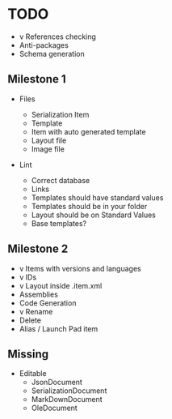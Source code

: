 TODO
====
* v References checking
* Anti-packages
* Schema generation

Milestone 1
-----------
* Files
  * Serialization Item
  * Template
  * Item with auto generated template
  * Layout file
  * Image file
  
* Lint
  * Correct database
  * Links
  * Templates should have standard values
  * Templates should be in your folder
  * Layout should be on Standard Values
  * Base templates?
   
Milestone 2
-----------
* v Items with versions and languages
* v IDs
* v Layout inside .item.xml
* Assemblies
* Code Generation
* v Rename
* Delete
* Alias / Launch Pad item

Missing
-------
* Editable
  * JsonDocument
  * SerializationDocument
  * MarkDownDocument
  * OleDocument
